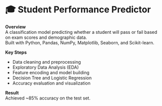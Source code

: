 # 🎓 Student Performance Predictor

**Overview**  
A classification model predicting whether a student will pass or fail based on exam scores and demographic data.  
Built with Python, Pandas, NumPy, Matplotlib, Seaborn, and Scikit-learn.  

**Key Steps**  
- Data cleaning and preprocessing  
- Exploratory Data Analysis (EDA)  
- Feature encoding and model building  
- Decision Tree and Logistic Regression  
- Accuracy evaluation and visualization  

**Result**  
Achieved ~85% accuracy on the test set.  
